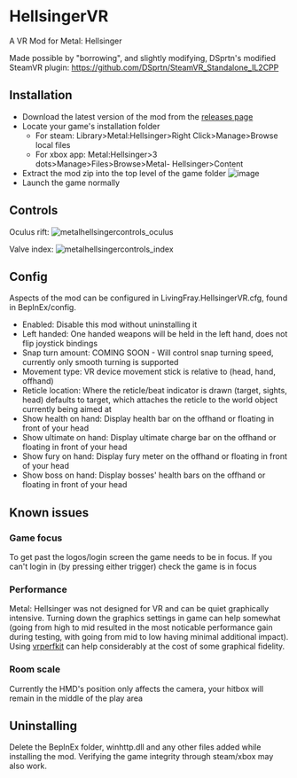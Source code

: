 # HellsingerVR
A VR Mod for Metal: Hellsinger

Made possible by "borrowing", and slightly modifying, DSprtn's modified SteamVR plugin: https://github.com/DSprtn/SteamVR_Standalone_IL2CPP

## Installation
- Download the latest version of the mod from the [releases page](https://github.com/LivingFray/HellsingerVR/releases)
- Locate your game's installation folder
  - For steam: Library>Metal:Hellsinger>Right Click>Manage>Browse local files
  - For xbox app: Metal:Hellsinger>3 dots>Manage>Files>Browse>Metal- Hellsinger>Content
- Extract the mod zip into the top level of the game folder
![image](https://user-images.githubusercontent.com/5647734/209443220-1f0d75ed-72a6-4e25-a2b5-2e1f52ac7ef1.png)
- Launch the game normally

## Controls
Oculus rift:
![metalhellsingercontrols_oculus](https://user-images.githubusercontent.com/5647734/209443777-53d1a8ff-bd56-4010-8c38-23935eba000b.png)

Valve index:
![metalhellsingercontrols_index](https://user-images.githubusercontent.com/5647734/209446100-5b68c669-94e1-414e-be5d-22a362600866.png)


## Config
Aspects of the mod can be configured in LivingFray.HellsingerVR.cfg, found in BepInEx/config.
- Enabled: Disable this mod without uninstalling it
- Left handed: One handed weapons will be held in the left hand, does not flip joystick bindings
- Snap turn amount: COMING SOON - Will control snap turning speed, currently only smooth turning is supported
- Movement type: VR device movement stick is relative to (head, hand, offhand)
- Reticle location: Where the reticle/beat indicator is drawn (target, sights, head) defaults to target, which attaches the reticle to the world object currently being aimed at
- Show health on hand: Display health bar on the offhand or floating in front of your head
- Show ultimate on hand: Display ultimate charge bar on the offhand or floating in front of your head
- Show fury on hand: Display fury meter on the offhand or floating in front of your head
- Show boss on hand: Display bosses' health bars on the offhand or floating in front of your head

## Known issues
### Game focus
To get past the logos/login screen the game needs to be in focus. If you can't login in (by pressing either trigger) check the game is in focus

### Performance
Metal: Hellsinger was not designed for VR and can be quiet graphically intensive. Turning down the graphics settings in game can help somewhat (going from high to mid resulted in the most noticable performance gain during testing, with going from mid to low having minimal additional impact). Using [vrperfkit](https://github.com/fholger/vrperfkit) can help considerably at the cost of some graphical fidelity.

### Room scale
Currently the HMD's position only affects the camera, your hitbox will remain in the middle of the play area

## Uninstalling
Delete the BepInEx folder, winhttp.dll and any other files added while installing the mod.
Verifying the game integrity through steam/xbox may also work.
